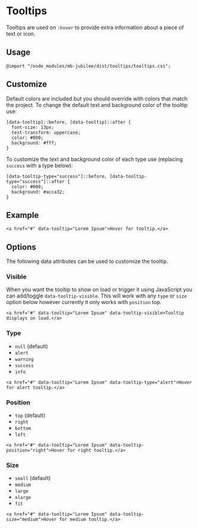 # Tooltips

Tooltips are used on `:hover` to provide extra information about a piece of text or icon.

## Usage

`@import "/node_modules/mb-jubilee/dist/tooltips/tooltips.css";`

## Customize

Default colors are included but you should override with colors that match the project. To change the default text and background color of the tooltip use:

```
[data-tooltip]::before, [data-tooltip]::after {
  font-size: 13px;
  text-transform: uppercase;
  color: #000;
  background: #fff;
}

```

To customize the text and background color of each type use (replacing `success` with a type below):

```
[data-tooltip-type="success"]::before, [data-tooltip-type="success"]::after {
  color: #000;
  background: #acca32;
}
```

## Example

`<a href="#" data-tooltip="Lorem Ipsum">Hover for tooltip.</a>`

## Options

The following data attributes can be used to customize the tooltip.

### Visible

When you want the tooltip to show on load or trigger it using JavaScript you can add/toggle `data-tooltip-visible`. This will work with any `type` or `size` option below however currently it only works with `position` top.

`<a href="#" data-tooltip="Lorem Ipsum" data-tooltip-visible>Tooltip displays on load.</a>`

### Type

* `null` (default)
* `alert`
* `warning`
* `success`
* `info`

`<a href="#" data-tooltip="Lorem Ipsum" data-tooltip-type="alert">Hover for alert tooltip.</a>`

### Position

* `top` (default)
* `right`
* `bottom`
* `left`

`<a href="#" data-tooltip="Lorem Ipsum" data-tooltip-position="right">Hover for right tooltip.</a>`

### Size

* `small` (default)
* `medium`
* `large`
* `xlarge`
* `fit`

`<a href="#" data-tooltip="Lorem Ipsum" data-tooltip-size="medium">Hover for medium tooltip.</a>`
